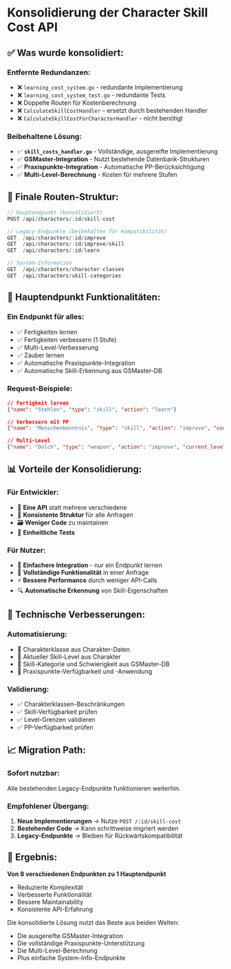 # Konsolidierung der Character Skill Cost API

## ✅ **Was wurde konsolidiert:**

### **Entfernte Redundanzen:**
- ❌ `learning_cost_system.go` - redundante Implementierung
- ❌ `learning_cost_system_test.go` - redundante Tests  
- ❌ Doppelte Routen für Kostenberechnung
- ❌ `CalculateSkillCostHandler` - ersetzt durch bestehenden Handler
- ❌ `CalculateSkillCostForCharacterHandler` - nicht benötigt

### **Beibehaltene Lösung:**
- ✅ **`skill_costs_handler.go`** - Vollständige, ausgereifte Implementierung
- ✅ **GSMaster-Integration** - Nutzt bestehende Datenbank-Strukturen
- ✅ **Praxispunkte-Integration** - Automatische PP-Berücksichtigung
- ✅ **Multi-Level-Berechnung** - Kosten für mehrere Stufen

## 🎯 **Finale Routen-Struktur:**

```go
// Hauptendpunkt (konsolidiert)
POST /api/characters/:id/skill-cost

// Legacy-Endpunkte (beibehalten für Kompatibilität)  
GET  /api/characters/:id/improve
GET  /api/characters/:id/improve/skill
GET  /api/characters/:id/learn

// System-Information
GET  /api/characters/character-classes
GET  /api/characters/skill-categories
```

## 🚀 **Hauptendpunkt Funktionalitäten:**

### **Ein Endpunkt für alles:**
- ✅ Fertigkeiten lernen
- ✅ Fertigkeiten verbessern (1 Stufe)
- ✅ Multi-Level-Verbesserung
- ✅ Zauber lernen
- ✅ Automatische Praxispunkte-Integration
- ✅ Automatische Skill-Erkennung aus GSMaster-DB

### **Request-Beispiele:**
```json
// Fertigkeit lernen
{"name": "Stehlen", "type": "skill", "action": "learn"}

// Verbessern mit PP
{"name": "Menschenkenntnis", "type": "skill", "action": "improve", "use_pp": 2}

// Multi-Level
{"name": "Dolch", "type": "weapon", "action": "improve", "current_level": 10, "target_level": 12}
```

## 📊 **Vorteile der Konsolidierung:**

### **Für Entwickler:**
- 🎯 **Eine API** statt mehrere verschiedene
- 🔧 **Konsistente Struktur** für alle Anfragen
- 🗃️ **Weniger Code** zu maintainen
- 🧪 **Einheitliche Tests**

### **Für Nutzer:**
- 📝 **Einfachere Integration** - nur ein Endpunkt lernen
- 🔄 **Vollständige Funktionalität** in einer Anfrage
- ⚡ **Bessere Performance** durch weniger API-Calls
- 🔍 **Automatische Erkennung** von Skill-Eigenschaften

## 🔧 **Technische Verbesserungen:**

### **Automatisierung:**
- 🤖 Charakterklasse aus Charakter-Daten
- 🤖 Aktueller Skill-Level aus Charakter
- 🤖 Skill-Kategorie und Schwierigkeit aus GSMaster-DB
- 🤖 Praxispunkte-Verfügbarkeit und -Anwendung

### **Validierung:**
- ✅ Charakterklassen-Beschränkungen
- ✅ Skill-Verfügbarkeit prüfen
- ✅ Level-Grenzen validieren
- ✅ PP-Verfügbarkeit prüfen

## 📈 **Migration Path:**

### **Sofort nutzbar:**
Alle bestehenden Legacy-Endpunkte funktionieren weiterhin.

### **Empfohlener Übergang:**
1. **Neue Implementierungen** → Nutze `POST /:id/skill-cost`
2. **Bestehender Code** → Kann schrittweise migriert werden
3. **Legacy-Endpunkte** → Bleiben für Rückwärtskompatibilität

## 🎉 **Ergebnis:**

**Von 8 verschiedenen Endpunkten zu 1 Hauptendpunkt**
- Reduzierte Komplexität
- Verbesserte Funktionalität  
- Bessere Maintainability
- Konsistente API-Erfahrung

Die konsolidierte Lösung nutzt das Beste aus beiden Welten:
- Die ausgereifte GSMaster-Integration
- Die vollständige Praxispunkte-Unterstützung
- Die Multi-Level-Berechnung
- Plus einfache System-Info-Endpunkte
